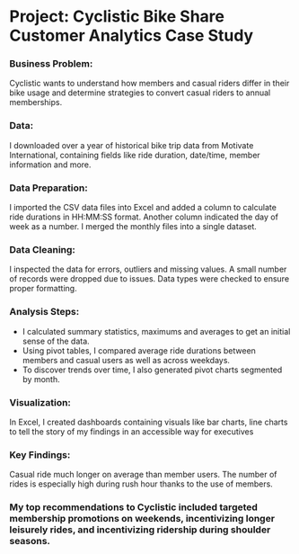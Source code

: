 # Project: Cyclistic Bike Share Customer Analytics Case Study
### Business Problem: 
Cyclistic wants to understand how members and casual riders differ in their bike usage and determine strategies to convert casual riders to annual memberships.
### Data: 
I downloaded over a year of historical bike trip data from Motivate International, containing fields like ride duration, date/time, member information and more.
### Data Preparation: 
I imported the CSV data files into Excel and added a column to calculate ride durations in HH:MM:SS format. Another column indicated the day of week as a number. I merged the monthly files into a single dataset.
### Data Cleaning: 
I inspected the data for errors, outliers and missing values. A small number of records were dropped due to issues. Data types were checked to ensure proper formatting.
### Analysis Steps:
- I calculated summary statistics, maximums and averages to get an initial sense of the data.
- Using pivot tables, I compared average ride durations between members and casual users as well as across weekdays.
- To discover trends over time, I also generated pivot charts segmented by month.
### Visualization: 
In Excel, I created dashboards containing visuals like bar charts, line charts to tell the story of my findings in an accessible way for executives
### Key Findings: 
Casual ride much longer on average than member users. The number of rides is especially high during rush hour thanks to the use of members.
### My top recommendations to Cyclistic included targeted membership promotions on weekends, incentivizing longer leisurely rides, and incentivizing ridership during shoulder seasons.
